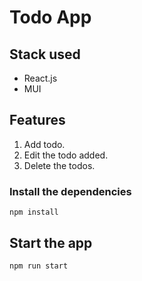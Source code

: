 # Todo App

## Stack used

- React.js
- MUI

## Features

1. Add todo.
2. Edit the todo added.
3. Delete the todos.

### Install the dependencies  

 `npm install`

## Start the app

 `npm run start`
